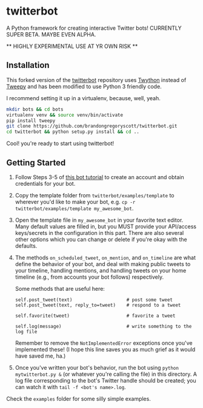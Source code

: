 # twitterbot

A Python framework for creating interactive Twitter bots! CURRENTLY SUPER BETA. MAYBE EVEN ALPHA.

** HIGHLY EXPERIMENTAL USE AT YR OWN RISK **

## Installation

This forked version of the [twitterbot](https://github.com/thricedotted/twitterbot.git) repository uses
[Twython](https://twython.readthedocs.io/en/latest/) instead of [Tweepy](https://github.com/tweepy/tweepy) and has
been modified to use Python 3 friendly code.

I recommend setting it up in a virtualenv, because, well, yeah.

``` bash
mkdir bots && cd bots
virtualenv venv && source venv/bin/activate
pip install tweepy
git clone https://github.com/brandongregoryscott/twitterbot.git
cd twitterbot && python setup.py install && cd ..
```

Cool! you're ready to start using twitterbot!


## Getting Started

1. Follow Steps 3-5 of [this bot
   tutorial](http://blog.boodoo.co/how-to-make-an-_ebooks/) to create an
   account and obtain credentials for your bot.

2. Copy the template folder from `twitterbot/examples/template` to wherever
   you'd like to make your bot, e.g. `cp -r twitterbot/examples/template
   my_awesome_bot`.

3. Open the template file in `my_awesome_bot` in your favorite text editor.
   Many default values are filled in, but you MUST provide your API/access
   keys/secrets in the configuration in this part. There are also several
   other options which you can change or delete if you're okay with the
   defaults.

4. The methods `on_scheduled_tweet`, `on_mention`, and `on_timeline` are what
   define the behavior of your bot, and deal with making public tweets to your
   timeline, handling mentions, and handling tweets on your home timeline
   (e.g., from accounts your bot follows) respectively.

   Some methods that are useful here:
   ```
   self.post_tweet(text)                    # post some tweet
   self.post_tweet(text, reply_to=tweet)    # respond to a tweet

   self.favorite(tweet)                     # favorite a tweet

   self.log(message)                        # write something to the log file
   ```

   Remember to remove the `NotImplementedError` exceptions once you've
   implemented these! (I hope this line saves you as much grief as it would
   have saved me, ha.)

5. Once you've written your bot's behavior, run the bot using `python
   mytwitterbot.py &` (or whatever you're calling the file) in this directory.
   A log file corresponding to the bot's Twitter handle should be created; you
   can watch it with `tail -f <bot's name>.log`.

Check the `examples` folder for some silly simple examples.
